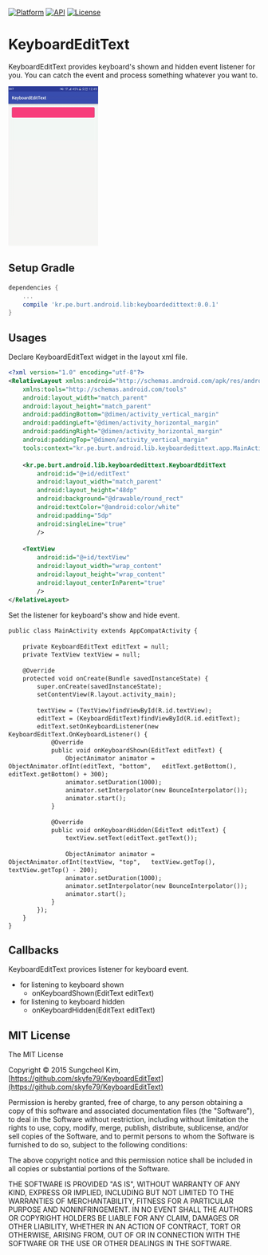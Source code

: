 [![Platform](https://img.shields.io/badge/platform-android-green.svg)](http://developer.android.com/index.html)
[![API](https://img.shields.io/badge/API-9%2B-brightgreen.svg?style=flat)](https://android-arsenal.com/api?level=9)
[![License](https://img.shields.io/badge/License-MIT-blue.svg?style=flat)](http://opensource.org/licenses/MIT)

# KeyboardEditText

KeyboardEditText provides keyboard's shown and hidden event listener for you. You can catch the event and process something whatever you want to.

![](art/running.gif)

## Setup Gradle

```groovy
dependencies {
    ...
    compile 'kr.pe.burt.android.lib:keyboardedittext:0.0.1'
}
```

## Usages

Declare KeyboardEditText widget in the layout xml file.

```xml
<?xml version="1.0" encoding="utf-8"?>
<RelativeLayout xmlns:android="http://schemas.android.com/apk/res/android"
    xmlns:tools="http://schemas.android.com/tools"
    android:layout_width="match_parent"
    android:layout_height="match_parent"
    android:paddingBottom="@dimen/activity_vertical_margin"
    android:paddingLeft="@dimen/activity_horizontal_margin"
    android:paddingRight="@dimen/activity_horizontal_margin"
    android:paddingTop="@dimen/activity_vertical_margin"
    tools:context="kr.pe.burt.android.lib.keyboardedittext.app.MainActivity">

    <kr.pe.burt.android.lib.keyboardedittext.KeyboardEditText
        android:id="@+id/editText"
        android:layout_width="match_parent"
        android:layout_height="48dp"
        android:background="@drawable/round_rect"
        android:textColor="@android:color/white"
        android:padding="5dp"
        android:singleLine="true"
        />

    <TextView
        android:id="@+id/textView"
        android:layout_width="wrap_content"
        android:layout_height="wrap_content"
        android:layout_centerInParent="true"
        />
</RelativeLayout>
```

Set the listener for keyboard's show and hide event.

```
public class MainActivity extends AppCompatActivity {

    private KeyboardEditText editText = null;
    private TextView textView = null;

    @Override
    protected void onCreate(Bundle savedInstanceState) {
        super.onCreate(savedInstanceState);
        setContentView(R.layout.activity_main);

        textView = (TextView)findViewById(R.id.textView);
        editText = (KeyboardEditText)findViewById(R.id.editText);
        editText.setOnKeyboardListener(new KeyboardEditText.OnKeyboardListener() {
            @Override
            public void onKeyboardShown(EditText editText) {
                ObjectAnimator animator = ObjectAnimator.ofInt(editText, "bottom",   editText.getBottom(), editText.getBottom() + 300);
                animator.setDuration(1000);
                animator.setInterpolator(new BounceInterpolator());
                animator.start();
            }

            @Override
            public void onKeyboardHidden(EditText editText) {
                textView.setText(editText.getText());

                ObjectAnimator animator = ObjectAnimator.ofInt(textView, "top",   textView.getTop(), textView.getTop() - 200);
                animator.setDuration(1000);
                animator.setInterpolator(new BounceInterpolator());
                animator.start();
            }
        });
    }
}
```

## Callbacks

KeyboardEditText provices listener for keyboard event.

* for listening to keyboard shown
	* onKeyboardShown(EditText editText)
* for listening to keyboard hidden
	* onKeyboardHidden(EditText editText)

## MIT License

The MIT License

Copyright © 2015 Sungcheol Kim, [https://github.com/skyfe79/KeyboardEditText](https://github.com/skyfe79/KeyboardEditText)

Permission is hereby granted, free of charge, to any person obtaining a copy
of this software and associated documentation files (the "Software"), to deal
in the Software without restriction, including without limitation the rights
to use, copy, modify, merge, publish, distribute, sublicense, and/or sell
copies of the Software, and to permit persons to whom the Software is
furnished to do so, subject to the following conditions:

The above copyright notice and this permission notice shall be included in
all copies or substantial portions of the Software.

THE SOFTWARE IS PROVIDED "AS IS", WITHOUT WARRANTY OF ANY KIND, EXPRESS OR
IMPLIED, INCLUDING BUT NOT LIMITED TO THE WARRANTIES OF MERCHANTABILITY,
FITNESS FOR A PARTICULAR PURPOSE AND NONINFRINGEMENT. IN NO EVENT SHALL THE
AUTHORS OR COPYRIGHT HOLDERS BE LIABLE FOR ANY CLAIM, DAMAGES OR OTHER
LIABILITY, WHETHER IN AN ACTION OF CONTRACT, TORT OR OTHERWISE, ARISING FROM,
OUT OF OR IN CONNECTION WITH THE SOFTWARE OR THE USE OR OTHER DEALINGS IN
THE SOFTWARE.
